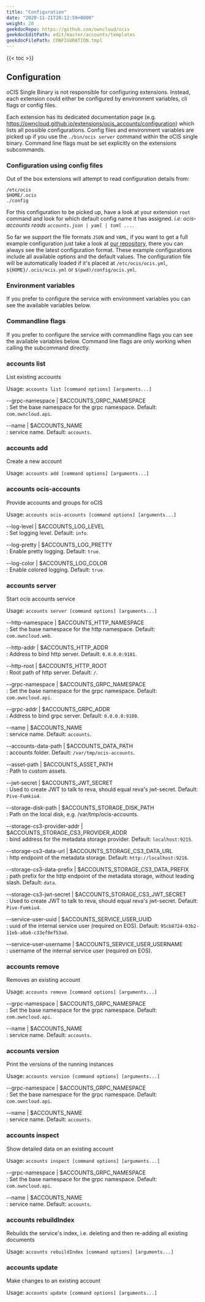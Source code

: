 ```yaml
---
title: "Configuration"
date: "2020-11-21T20:12:59+0000"
weight: 20
geekdocRepo: https://github.com/owncloud/ocis
geekdocEditPath: edit/master/accounts/templates
geekdocFilePath: CONFIGURATION.tmpl
---
```


{{< toc >}}

## Configuration

oCIS Single Binary is not responsible for configuring extensions. Instead, each extension could either be configured by environment variables, cli flags or config files.

Each extension has its dedicated documentation page (e.g. https://owncloud.github.io/extensions/ocis_accounts/configuration) which lists all possible configurations. Config files and environment variables are picked up if you use the `./bin/ocis server` command within the oCIS single binary. Command line flags must be set explicitly on the extensions subcommands.

### Configuration using config files

Out of the box extensions will attempt to read configuration details from:

```console
/etc/ocis
$HOME/.ocis
./config
```

For this configuration to be picked up, have a look at your extension `root` command and look for which default config name it has assigned. *i.e: ocis-accounts reads `accounts.json | yaml | toml ...`*.

So far we support the file formats `JSON` and `YAML`, if you want to get a full example configuration just take a look at [our repository](https://github.com/owncloud/ocis/tree/master/config), there you can always see the latest configuration format. These example configurations include all available options and the default values. The configuration file will be automatically loaded if it's placed at `/etc/ocis/ocis.yml`, `${HOME}/.ocis/ocis.yml` or `$(pwd)/config/ocis.yml`.

### Environment variables

If you prefer to configure the service with environment variables you can see the available variables below.

### Commandline flags

If you prefer to configure the service with commandline flags you can see the available variables below. Command line flags are only working when calling the subcommand directly.

### accounts list

List existing accounts

Usage: `accounts list [command options] [arguments...]`

--grpc-namespace | $ACCOUNTS_GRPC_NAMESPACE  
: Set the base namespace for the grpc namespace. Default: `com.owncloud.api`.

--name | $ACCOUNTS_NAME  
: service name. Default: `accounts`.

### accounts add

Create a new account

Usage: `accounts add [command options] [arguments...]`

### accounts ocis-accounts

Provide accounts and groups for oCIS

Usage: `accounts ocis-accounts [command options] [arguments...]`

--log-level | $ACCOUNTS_LOG_LEVEL  
: Set logging level. Default: `info`.

--log-pretty | $ACCOUNTS_LOG_PRETTY  
: Enable pretty logging. Default: `true`.

--log-color | $ACCOUNTS_LOG_COLOR  
: Enable colored logging. Default: `true`.

### accounts server

Start ocis accounts service

Usage: `accounts server [command options] [arguments...]`

--http-namespace | $ACCOUNTS_HTTP_NAMESPACE  
: Set the base namespace for the http namespace. Default: `com.owncloud.web`.

--http-addr | $ACCOUNTS_HTTP_ADDR  
: Address to bind http server. Default: `0.0.0.0:9181`.

--http-root | $ACCOUNTS_HTTP_ROOT  
: Root path of http server. Default: `/`.

--grpc-namespace | $ACCOUNTS_GRPC_NAMESPACE  
: Set the base namespace for the grpc namespace. Default: `com.owncloud.api`.

--grpc-addr | $ACCOUNTS_GRPC_ADDR  
: Address to bind grpc server. Default: `0.0.0.0:9180`.

--name | $ACCOUNTS_NAME  
: service name. Default: `accounts`.

--accounts-data-path | $ACCOUNTS_DATA_PATH  
: accounts folder. Default: `/var/tmp/ocis-accounts`.

--asset-path | $ACCOUNTS_ASSET_PATH  
: Path to custom assets.

--jwt-secret | $ACCOUNTS_JWT_SECRET  
: Used to create JWT to talk to reva, should equal reva's jwt-secret. Default: `Pive-Fumkiu4`.

--storage-disk-path | $ACCOUNTS_STORAGE_DISK_PATH  
: Path on the local disk, e.g. /var/tmp/ocis-accounts.

--storage-cs3-provider-addr | $ACCOUNTS_STORAGE_CS3_PROVIDER_ADDR  
: bind address for the metadata storage provider. Default: `localhost:9215`.

--storage-cs3-data-url | $ACCOUNTS_STORAGE_CS3_DATA_URL  
: http endpoint of the metadata storage. Default: `http://localhost:9216`.

--storage-cs3-data-prefix | $ACCOUNTS_STORAGE_CS3_DATA_PREFIX  
: path prefix for the http endpoint of the metadata storage, without leading slash. Default: `data`.

--storage-cs3-jwt-secret | $ACCOUNTS_STORAGE_CS3_JWT_SECRET  
: Used to create JWT to talk to reva, should equal reva's jwt-secret. Default: `Pive-Fumkiu4`.

--service-user-uuid | $ACCOUNTS_SERVICE_USER_UUID  
: uuid of the internal service user (required on EOS). Default: `95cb8724-03b2-11eb-a0a6-c33ef8ef53ad`.

--service-user-username | $ACCOUNTS_SERVICE_USER_USERNAME  
: username of the internal service user (required on EOS).

### accounts remove

Removes an existing account

Usage: `accounts remove [command options] [arguments...]`

--grpc-namespace | $ACCOUNTS_GRPC_NAMESPACE  
: Set the base namespace for the grpc namespace. Default: `com.owncloud.api`.

--name | $ACCOUNTS_NAME  
: service name. Default: `accounts`.

### accounts version

Print the versions of the running instances

Usage: `accounts version [command options] [arguments...]`

--grpc-namespace | $ACCOUNTS_GRPC_NAMESPACE  
: Set the base namespace for the grpc namespace. Default: `com.owncloud.api`.

--name | $ACCOUNTS_NAME  
: service name. Default: `accounts`.

### accounts inspect

Show detailed data on an existing account

Usage: `accounts inspect [command options] [arguments...]`

--grpc-namespace | $ACCOUNTS_GRPC_NAMESPACE  
: Set the base namespace for the grpc namespace. Default: `com.owncloud.api`.

--name | $ACCOUNTS_NAME  
: service name. Default: `accounts`.

### accounts rebuildIndex

Rebuilds the service's index, i.e. deleting and then re-adding all existing documents

Usage: `accounts rebuildIndex [command options] [arguments...]`

### accounts update

Make changes to an existing account

Usage: `accounts update [command options] [arguments...]`

